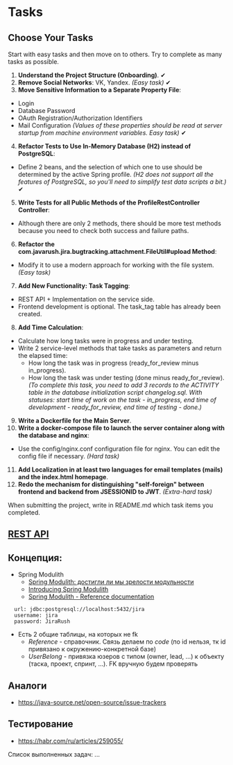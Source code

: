 # Tasks

## Choose Your Tasks

Start with easy tasks and then move on to others. Try to complete as many tasks as possible.

1. **Understand the Project Structure (Onboarding)**. ✔
2. **Remove Social Networks**: VK, Yandex. *(Easy task)* ✔
3. **Move Sensitive Information to a Separate Property File**:
  - Login
  - Database Password
  - OAuth Registration/Authorization Identifiers
  - Mail Configuration
    *(Values of these properties should be read at server startup from machine environment variables. Easy task)* ✔
4. **Refactor Tests to Use In-Memory Database (H2) instead of PostgreSQL**:
  - Define 2 beans, and the selection of which one to use should be determined by the active Spring profile.
    *(H2 does not support all the features of PostgreSQL, so you'll need to simplify test data scripts a bit.)* ✔
5. **Write Tests for all Public Methods of the ProfileRestController Controller**:
  - Although there are only 2 methods, there should be more test methods because you need to check both success and failure paths.
6. **Refactor the com.javarush.jira.bugtracking.attachment.FileUtil#upload Method**:
  - Modify it to use a modern approach for working with the file system. *(Easy task)*
7. **Add New Functionality: Task Tagging**:
  - REST API + Implementation on the service side.
  - Frontend development is optional. The task_tag table has already been created.
8. **Add Time Calculation**:
  - Calculate how long tasks were in progress and under testing.
  - Write 2 service-level methods that take tasks as parameters and return the elapsed time:
    - How long the task was in progress (ready_for_review minus in_progress).
    - How long the task was under testing (done minus ready_for_review).
      *(To complete this task, you need to add 3 records to the ACTIVITY table in the database initialization script changelog.sql. With statuses: start time of work on the task - in_progress, end time of development - ready_for_review, end time of testing - done.)*
9. **Write a Dockerfile for the Main Server**.
10. **Write a docker-compose file to launch the server container along with the database and nginx**:
  - Use the config/nginx.conf configuration file for nginx. You can edit the config file if necessary. *(Hard task)*
11. **Add Localization in at least two languages for email templates (mails) and the index.html homepage**.
12. **Redo the mechanism for distinguishing "self-foreign" between frontend and backend from JSESSIONID to JWT**. *(Extra-hard task)*

When submitting the project, write in README.md which task items you completed.



## [REST API](http://localhost:8080/doc)

## Концепция:

- Spring Modulith
  - [Spring Modulith: достигли ли мы зрелости модульности](https://habr.com/ru/post/701984/)
  - [Introducing Spring Modulith](https://spring.io/blog/2022/10/21/introducing-spring-modulith)
  - [Spring Modulith - Reference documentation](https://docs.spring.io/spring-modulith/docs/current-SNAPSHOT/reference/html/)

```
  url: jdbc:postgresql://localhost:5432/jira
  username: jira
  password: JiraRush
```

- Есть 2 общие таблицы, на которых не fk
  - _Reference_ - справочник. Связь делаем по _code_ (по id нельзя, тк id привязано к окружению-конкретной базе)
  - _UserBelong_ - привязка юзеров с типом (owner, lead, ...) к объекту (таска, проект, спринт, ...). FK вручную будем
    проверять

## Аналоги

- https://java-source.net/open-source/issue-trackers

## Тестирование

- https://habr.com/ru/articles/259055/

Список выполненных задач:
...